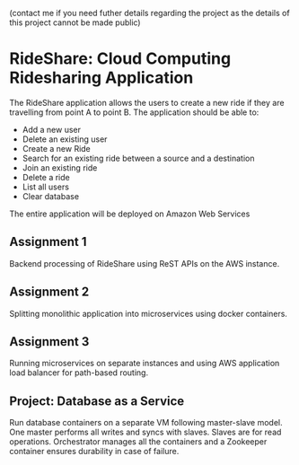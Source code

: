 (contact me if you need futher details regarding the project as the details of this project cannot be made public)

# RideShare: Cloud Computing Ridesharing Application

The RideShare application allows the users to create a new ride if they are travelling from point A to point B. The application should be able to:
 - Add a new user
 - Delete an existing user
 - Create a new Ride
 - Search for an existing ride between a source and a destination
 - Join an existing ride
 - Delete a ride
 - List all users
 - Clear database

The entire application will be deployed on Amazon Web Services


## Assignment 1

Backend processing of RideShare using ReST APIs on the AWS instance.


## Assignment 2

Splitting monolithic application into microservices using docker containers.


## Assignment 3

Running microservices on separate instances and using AWS application load balancer for path-based routing.


## Project: Database as a Service

Run database containers on a separate VM following master-slave model. One master performs all writes and syncs with slaves. Slaves are for read operations. Orchestrator manages all the containers and a Zookeeper container ensures durability in case of failure.

